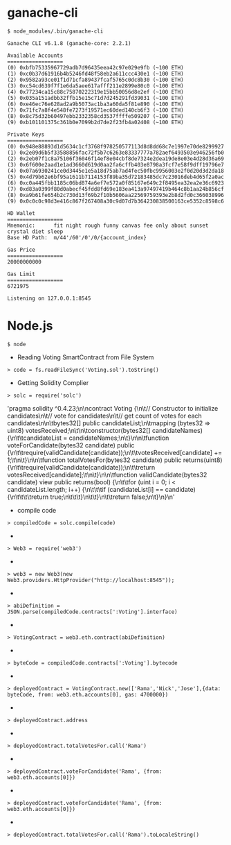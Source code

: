# ganache-cli
```
$ node_modules/.bin/ganache-cli
```
```
Ganache CLI v6.1.8 (ganache-core: 2.2.1)

Available Accounts
==================
(0) 0xbfb75335967729adb7d96435eea42c97e029e9fb (~100 ETH)
(1) 0xc0b37d61916b4b5246fd48f58eb2a611ccc430e1 (~100 ETH)
(2) 0x9582a93ce01f1d71cfa89437fcaf5765c0dc8b30 (~100 ETH)
(3) 0xc54cd639f7f1e6da5aee617afff211e2899e80c0 (~100 ETH)
(4) 0x77234ca15c88c75870222319e15bb50056d8e2ef (~100 ETH)
(5) 0x035a151adbb32ffb15e15c71d7d245291fd39031 (~100 ETH)
(6) 0xe46ec76e628ad2a9b5073ac1ba3a60da5f81e890 (~100 ETH)
(7) 0x71fc7a8f4e548fe7273f19571ec60ded140cb6f3 (~100 ETH)
(8) 0x8c75d32b60497ebb2332358cd3537ffffe509207 (~100 ETH)
(9) 0xb101101375c361b0e7099b2d7de2f23fb4a02408 (~100 ETH)

Private Keys
==================
(0) 0x948e88893d1d5634c1cf3768f978250577113d8d8dd68c7e1997e70de8299927
(1) 0x2e09d6b5f33588856fac72f5b7c6263e83337777a782aef6493503e946256fb0
(2) 0x2eb07f1c8a75106f36046f14ef8e04cbf8de7324e2dea19de8e03e4d28d36a69
(3) 0x6f600e2aad1e1ad3660d619d0aa2fa6cffb403e8798a3fcf7e58f9dff19796e7
(4) 0x07a6930241ce0d3445e1e5a18d75ab7ad4fec50fbc9956003e2f0d20d3d2da18
(5) 0x4d79b62e6bf95a1611b7114153f89ba35d72183485dc7c23016deb4d65f2a0ac
(6) 0xc0a445fbb1185c06bd874a6ef7e572a0f85167e649c2f8495ea32ea2e36c6923
(7) 0xd83a0399f80d0abecf45fdd8fd69e183ea413a97497419b464c8b1aa24b856cf
(8) 0xa9b61fe654b2c730d13f69b2f10b5606aa22569759393e2b8d2fd0c366038996
(9) 0x0c0c0c98d3e416c867f267408a30c9d07d7b364230838500163ce5352c8598c6

HD Wallet
==================
Mnemonic:      fit night rough funny canvas fee only about sunset crystal diet sleep
Base HD Path:  m/44'/60'/0'/0/{account_index}

Gas Price
==================
20000000000

Gas Limit
==================
6721975

Listening on 127.0.0.1:8545
```


# Node.js
```
$ node
```

* Reading Voting SmartContract from File System 
```
> code = fs.readFileSync('Voting.sol').toString()
```

* Getting Solidity Complier
```
> solc = require('solc')
```

'pragma solidity ^0.4.23;\n\ncontract Voting {\n\t// Constructor to initialize candidates\n\t// vote for candidates\n\t// get count of votes for each candidates\n\n\tbytes32[] public candidateList;\n\tmapping (bytes32 => uint8) votesReceived;\n\t\n\tconstructor(bytes32[] candidateNames) {\n\t\tcandidateList = candidateNames;\n\t}\n\n\tfunction voteForCandidate(bytes32 candidate) public {\n\t\trequire(validCandidate(candidate));\n\t\tvotesReceived[candidate] += 1;\t\n\t}\n\n\tfunction totalVotesFor(bytes32 candidate) public returns(uint8) {\n\t\trequire(validCandidate(candidate));\n\t\treturn votesReceived[candidate];\t\n\t}\n\n\tfunction validCandidate(bytes32 candidate) view public returns(bool) {\n\t\tfor (uint i = 0; i < candidateList.length; i++) {\n\t\t\tif (candidateList[i] == candidate) {\n\t\t\t\treturn true;\n\t\t\t}\n\t\t}\n\t\treturn false;\n\t}\n}\n'

* compile code
```
> compiledCode = solc.compile(code)
```


* 
```
> Web3 = require('web3')
```
* 
```
> web3 = new Web3(new Web3.providers.HttpProvider("http://localhost:8545"));
```
* 
```
> abiDefinition = JSON.parse(compiledCode.contracts[':Voting'].interface)
```
* 
```
> VotingContract = web3.eth.contract(abiDefinition)
```
* 
```
> byteCode = compiledCode.contracts[':Voting'].bytecode
```
* 
```
> deployedContract = VotingContract.new(['Rama','Nick','Jose'],{data: byteCode, from: web3.eth.accounts[0], gas: 4700000})
```
* 
```
> deployedContract.address
```
* 
```
> deployedContract.totalVotesFor.call('Rama')
```
* 
```
> deployedContract.voteForCandidate('Rama', {from: web3.eth.accounts[0]})
```
* 
```
> deployedContract.voteForCandidate('Rama', {from: web3.eth.accounts[0]})
```
* 
```
> deployedContract.totalVotesFor.call('Rama').toLocaleString()
```
